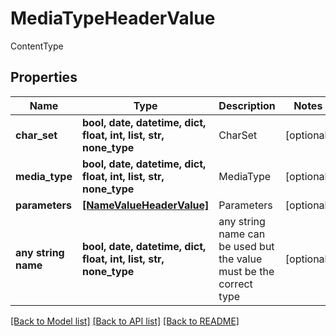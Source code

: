 # MediaTypeHeaderValue

ContentType

## Properties
Name | Type | Description | Notes
------------ | ------------- | ------------- | -------------
**char_set** | **bool, date, datetime, dict, float, int, list, str, none_type** | CharSet | [optional] 
**media_type** | **bool, date, datetime, dict, float, int, list, str, none_type** | MediaType | [optional] 
**parameters** | [**[NameValueHeaderValue]**](NameValueHeaderValue.md) | Parameters | [optional] 
**any string name** | **bool, date, datetime, dict, float, int, list, str, none_type** | any string name can be used but the value must be the correct type | [optional]

[[Back to Model list]](../README.md#documentation-for-models) [[Back to API list]](../README.md#documentation-for-api-endpoints) [[Back to README]](../README.md)


